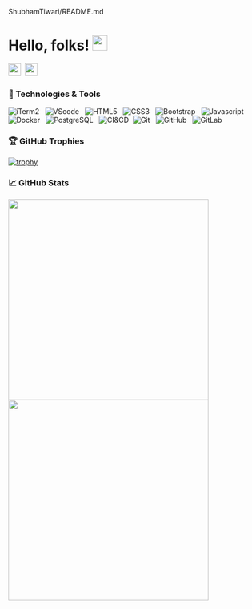  ShubhamTiwari/README.md
# Hello, folks! <img src="https://raw.githubusercontent.com/MartinHeinz/MartinHeinz/master/wave.gif" width="30px">

<a href="mailto:shubham.tiwari@coloredcow.in"><img height="25" width="25" src="https://cdn.jsdelivr.net/npm/simple-icons@v3/icons/gmail.svg"></a>&nbsp;
<a href="https://gitlab.coko.foundation/shubtiwari"><img height="25" width="25" src="https://cdn.jsdelivr.net/npm/simple-icons@v3/icons/gitlab.svg"></a>


### 🔧 Technologies & Tools

![iTerm2](https://img.shields.io/badge/-iTerm2-black?logo=Apple&style=social)&nbsp;&nbsp;
![VScode](https://img.shields.io/badge/-VScode-black?logo=visual-studio-code&style=social)&nbsp;&nbsp;
![HTML5](https://img.shields.io/badge/-HTML5-black?logo=html5&style=social)&nbsp;&nbsp;
![CSS3](https://img.shields.io/badge/-CSS3-black?logo=css3&style=social)&nbsp;&nbsp;
![Bootstrap](https://img.shields.io/badge/-Bootstrap-black?logo=bootstrap&style=social)&nbsp;&nbsp;
![Javascript](https://img.shields.io/badge/-Javascript-black?logo=javascript&style=social&logoColor=yellow)&nbsp;&nbsp;
![Docker](https://img.shields.io/badge/-Docker-black?logo=docker&style=social)&nbsp;&nbsp;
![PostgreSQL](https://img.shields.io/badge/-PostgreSQL-black?logo=postgresql&style=social&logoColor=blue)&nbsp;&nbsp;
![CI&CD](https://img.shields.io/badge/-CI&CD-black?logo=githubactions&style=social&logoColor=black)&nbsp;
![Git](https://img.shields.io/badge/-Git-black?logo=git&style=social)&nbsp;&nbsp;
![GitHub](https://img.shields.io/badge/-GitHub-black?logo=github&style=social)&nbsp;&nbsp;
![GitLab](https://img.shields.io/badge/-GitLab-black?logo=gitlab&style=social)&nbsp;&nbsp;



### 🏆 GitHub Trophies

[![trophy](https://github-profile-trophy.vercel.app/?username=shubtiwari&margin-w=15)](https://github.com/shubtiwari/github-profile-trophy)


### &#x1f4c8; GitHub Stats
<p align = "left">
  <img src = "https://github-readme-stats.vercel.app/api?username=shubtiwari&show_icons=true&theme=vue" width = 400>
  <img src = "https://github-readme-streak-stats.herokuapp.com?user=shubtiwari" width = 400>
</p>



